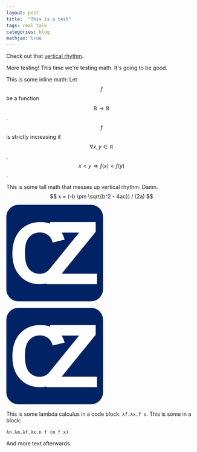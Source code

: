 ```yaml
---
layout: post
title:  "This is a test"
tags: real talk
categories: blog
mathjax: true
---
```

Check out that [vertical rhythm][vr].

More testing! This time we're testing math. It's going to be good.

This is some inline math: Let $$f$$ be a function $$\mathbb{R}\rightarrow\mathbb{R}$$. $$f$$ is strictly increasing if $$\forall x,y \in \mathbb{R}$$, $$ x < y \Rightarrow f(x)<f(y) $$.

This is some tall math that messes up vertical rhythm. Damn. $$ x = (-b \pm \sqrt{b^2 - 4ac}) / (2a) $$

![alt](/favicon.png)

<img src="/favicon.png" class="lg">

This is some lambda calculus in a code block: `λf.λx.f x`. This is some in a block:

    λn.λm.λf.λx.n f (m f x)

And more text afterwards.

[vr]: javascript:(()=>{document.body.style.backgroundImage=(window.l=!window.l)?'url(data:image/png;base64,iVBORw0KGgoAAAANSUhEUgAAAAIAAAAYAQAAAAD4gBF0AAAADklEQVR4nGM4wEAKdAAAr78RgSgKRasAAAAASUVORK5CYII=)':'none';})()
